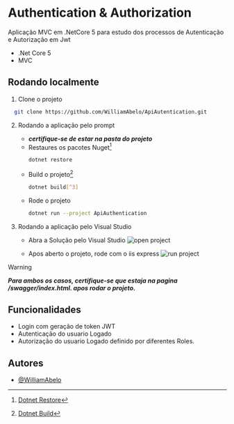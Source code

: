 
# Authentication & Authorization

Aplicação MVC em .NetCore 5 para estudo dos processos de Autenticação e Autorização em Jwt
- .Net Core 5
- MVC


## Rodando localmente

1. Clone o projeto

```bash
  git clone https://github.com/WilliamAbelo/ApiAutentication.git
```
2. Rodando a aplicação pelo prompt
    - ***certifique-se de estar na pasta do projeto***
    - Restaures os pacotes Nuget[^1]
        ```bash
        dotnet restore
        ```
    - Build o projeto[^2]
        ```bash
        dotnet build[^3]
        ```
    - Rode o projeto
        ```bash
        dotnet run --project ApiAuthentication
        ```
   [^1]: [Dotnet Restore](https://learn.microsoft.com/en-us/dotnet/core/tools/dotnet-restore)

   [^2]: [Dotnet Build](https://learn.microsoft.com/en-us/dotnet/core/tools/dotnet-build)
    
   [^3]: [Dotnet run](https://learn.microsoft.com/en-us/dotnet/core/tools/dotnet-run)

3. Rodando a aplicação pelo Visual Studio

    - Abra a Solução pelo Visual Studio
        ![open project](https://learn.microsoft.com/fr-fr/visualstudio/ide/media/vs-2019/open-local-project-from-cloned-repo.png?view=vs-2017&viewFallbackFrom=vs-2022)

    - Apos aberto o projeto, rode com o iis express
        ![run project](https://user-images.githubusercontent.com/1798510/68414453-81092500-0190-11ea-8564-918bd89f0da5.png)

> [!WARNING]
> ***Para ambos os casos, certifique-se que estaja na pagina /swagger/index.html. apos rodar o projeto.***

## Funcionalidades

- Login com geração de token JWT
- Autenticação do usuario Logado
- Autorização do usuario Logado definido por diferentes Roles.


## Autores

- [@WilliamAbelo](https://github.com/WilliamAbelo)


